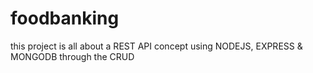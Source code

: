 # foodbanking
this project is all about a REST API concept using NODEJS, EXPRESS &amp; MONGODB through the CRUD 
